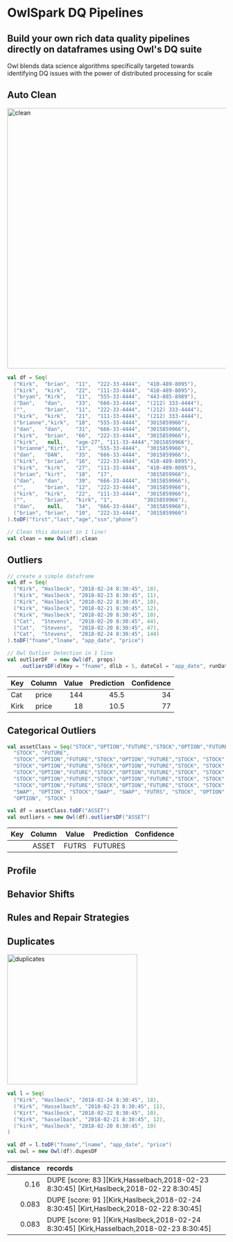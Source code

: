 # OwlSpark DQ Pipelines

## Build your own rich data quality pipelines directly on dataframes using Owl's DQ suite
Owl blends data science algorithms specifically targeted towards identifying DQ issues with the power of distributed processing for scale

## Auto Clean
<img src="https://owl-analytics.com/img/landing/clean-stacked.png" alt="clean" width="600">

```scala
val df = Seq(
  ("Kirk",  "brian",  "11",  "222-33-4444",  "410-489-8095"),
  ("kirk",  "kirk",   "22",  "111-33-4444",  "410-489-8095"),
  ("bryan", "Kirk",   "11",  "555-33-4444",  "443-885-8989"),
  ("Dan",   "dan",    "33",  "666-33-4444",  "(212) 333-4444"),
  ("",      "brian",  "11",  "222-33-4444",  "(212) 333-4444"),
  ("kirk",  "kirk",   "21",  "111-33-4444",  "(212) 333-4444"),
  ("brianne","kirk",  "18",  "555-33-4444",  "3015859966"),
  ("dan",   "dan",    "31",  "666-33-4444",  "3015859966"),
  ("kirk",  "brian",  "66",  "222-33-4444",  "3015859966"),
  ("kirk",   null,    "age-27", "111-33-4444","3015859966"),
  ("brianne","Kirt",  "13",  "555-33-4444",  "3015859966"),
  ("dan",   "DAN",    "35",  "666-33-4444",  "3015859966"),
  ("kirk",  "brian",  "16",  "222-33-4444",  "410-489-8095"),
  ("kirk",  "kirk",   "27",  "111-33-4444",  "410-489-8095"),
  ("brian", "kirt",   "18",  "17",           "3015859966"),
  ("dan",   "dan",    "39",  "666-33-4444",  "3015859966"),
  ("",      "brian",  "12",  "222-33-4444",  "3015859966"),
  ("kirk",  "kirk",   "22",  "111-33-4444",  "3015859966"),
  ("",      "brian",  "kirk", "1",          "3015859966"),
  ("dan",    null,    "34",  "666-33-4444",  "3015859966"),
  ("brian", "brian",  "10",  "222-33-4444",  "3015859966")
).toDF("first","last","age","ssn","phone")

// Clean this dataset in 1 line!
val clean = new Owl(df).clean
```


## Outliers

```scala
// create a simple dataframe
val df = Seq(
  ("Kirk", "Haslbeck", "2018-02-24 8:30:45", 18),
  ("Kirk", "Haslbeck", "2018-02-23 8:30:45", 11),
  ("Kirk", "Haslbeck", "2018-02-22 8:30:45", 10),
  ("Kirk", "Haslbeck", "2018-02-21 8:30:45", 12),
  ("Kirk", "Haslbeck", "2018-02-20 8:30:45", 10),
  ("Cat",  "Stevens",  "2018-02-20 8:30:45", 44),
  ("Cat",  "Stevens",  "2018-02-20 8:30:45", 47),
  ("Cat",  "Stevens",  "2018-02-24 8:30:45", 144)
).toDF("fname","lname", "app_date", "price")

// Owl Outlier Detection in 1 line
val outlierDF  = new Owl(df, props)
    .outliersDF(dlKey = "fname", dlLb = 5, dateCol = "app_date", runDate = "2018-02-24")
```

| Key    | Column    | Value | Prediction | Confidence |
| -------|:---------:| -----:|-----------:|-----------:|
| Cat    | price     |   144 | 45.5       |34          |
| Kirk   | price     |    18 | 10.5       |77          |



## Categorical Outliers

```scala
val assetClass = Seq("STOCK","OPTION","FUTURE","STOCK","OPTION","FUTURE","STOCK",
  "STOCK", "FUTURE",
  "STOCK","OPTION","FUTURE","STOCK","OPTION","FUTURE","STOCK", "STOCK", "FUTURE",
  "STOCK","OPTION","FUTURE","STOCK","OPTION","FUTURE","STOCK", "STOCK", "FUTURE",
  "STOCK","OPTION","FUTURE","STOCK","OPTION","FUTURE","STOCK", "STOCK", "FUTURE",
  "STOCK","OPTION","FUTURE","STOCK","OPTION","FUTURE","STOCK", "STOCK", "FUTURE",
  "STOCK","OPTION","FUTURE","STOCK","OPTION","FUTURE","STOCK", "STOCK", "FUTURE",
  "SWAP", "OPTION", "STOCK","SWAP", "SWAP", "FUTRS", "STOCK", "OPTION", "FUTURE",
  "OPTION", "STOCK" )

val df = assetClass.toDF("ASSET")
val outliers = new Owl(df).outliersDF("ASSET")
```

| Key    | Column    | Value | Prediction | Confidence |
| -------|:---------:|-------|------------|-----------:|
|        | ASSET     | FUTRS | FUTURES    |            |


## Profile

## Behavior Shifts

## Rules and Repair Strategies

## Duplicates
<img src="https://owl-analytics.com/img/dupe-img.png" alt="duplicates" width="300">

```scala
val l = Seq(
  ("Kirk", "Haslbeck", "2018-02-24 8:30:45", 18),
  ("Kirk", "Hasselbach", "2018-02-23 8:30:45", 11),
  ("Kirt", "Haslbeck", "2018-02-22 8:30:45", 10),
  ("Kirk", "hasselback", "2018-02-21 8:30:45", 12),
  ("kirk", "Haslbeck", "2018-02-20 8:30:45", 10)
)

val df = l.toDF("fname","lname", "app_date", "price")
val owl = new Owl(df).dupesDF
```

| distance | records                                                                                      | 
| --------:|:---------------------------------------------------------------------------------------------|
|   0.16   | DUPE [score: 83 ][Kirk,Hasselbach,2018-02-23 8:30:45]  [Kirt,Haslbeck,2018-02-22 8:30:45]  |
|   0.083  | DUPE [score: 91 ][Kirk,Haslbeck,2018-02-24 8:30:45]  [Kirt,Haslbeck,2018-02-22 8:30:45]    |
|   0.083  | DUPE [score: 91 ][Kirk,Haslbeck,2018-02-24 8:30:45]  [Kirk,Hasselbach,2018-02-23 8:30:45]  |
